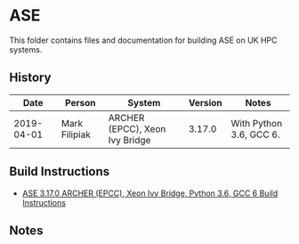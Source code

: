 ASE
===

This folder contains files and documentation for building ASE on UK
HPC systems.

History
-------

Date | Person | System | Version | Notes
---- | ------ | ------ | ------- | -----
2019-04-01 | Mark Filipiak | ARCHER (EPCC), Xeon Ivy Bridge | 3.17.0 | With Python 3.6, GCC 6.

Build Instructions
------------------

* [ASE 3.17.0 ARCHER (EPCC), Xeon Ivy Bridge, Python 3.6, GCC 6 Build Instructions](3.17.0_ARCHER_IvyBridge_python3_gcc6/README.md)

Notes
-----
